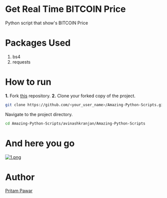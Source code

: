 # Get Real Time BITCOIN Price

Python script that show's BITCOIN Price

# Packages Used

1. bs4
2. requests

# How to run

**1.** Fork [this](https://github.com/avinashkranjan/Amazing-Python-Scripts) repository.
**2.** Clone your forked copy of the project.

```bash
git clone https://github.com/<your_user_name>/Amazing-Python-Scripts.git
```

Navigate to the project directory.

```bash
cd Amazing-Python-Scripts/avinashkranjan/Amazing-Python-Scripts
```

# And here you go

[![1.png](https://i.postimg.cc/QxmBrxry/1.png)](https://postimg.cc/Yh426706)

# Author

[Pritam Pawar](https://github.com/pritamp17)
